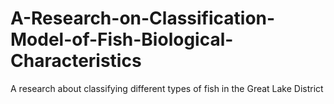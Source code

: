 # A-Research-on-Classification-Model-of-Fish-Biological-Characteristics
A research about classifying different types of fish in the Great Lake District
